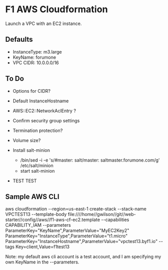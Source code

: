 # F1 AWS Cloudformation

Launch a VPC with an EC2 instance.

## Defaults

  - InstanceType: m3.large
  - KeyName: forumone
  - VPC CIDR: 10.0.0.0/16

## To Do

  - Options for CIDR?
  - Default InstanceHostname
  - AWS::EC2::NetworkAclEntry ?
  - Confirm security group settings
  - Termination protection?
  - Volume size?

  - Install salt-minion
    - /bin/sed -i -e 's/#master: salt/master: saltmaster.forumone.com/g' /etc/salt/minion
    - start salt-minion

  - TEST TEST 

## Sample AWS CLI

aws cloudformation --region=us-east-1 create-stack --stack-name VPCTEST13 --template-body file:////home//gwilson//git//web-starter//config//aws//f1-aws-cf-ec2.template --capabilities CAPABILITY_IAM --parameters  ParameterKey="KeyName",ParameterValue="MyEC2Key2" ParameterKey="InstanceType",ParameterValue="t1.micro" ParameterKey="InstanceHostname",ParameterValue="vpctest13.byf1.io" --tags Key=client,Value=f1test13

Note: my default aws cli account is a test account, and I am specifying my own KeyName in the --parameters. 
